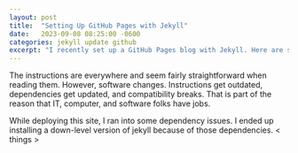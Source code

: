 ```yaml
---
layout: post
title:  "Setting Up GitHub Pages with Jekyll"
date:   2023-09-08 08:25:00 -0600
categories: jekyll update github
excerpt: "I recently set up a GitHub Pages blog with Jekyll. Here are some thoughts."
---
```

The instructions are everywhere and seem fairly straightforward when reading them. However, software changes. Instructions get outdated, dependencies get updated, and compatibility breaks. That is part of the reason that IT, computer, and software folks have jobs.

While deploying this site, I ran into some dependency issues. I ended up installing a down-level version of jekyll because of those dependencies. < things >
